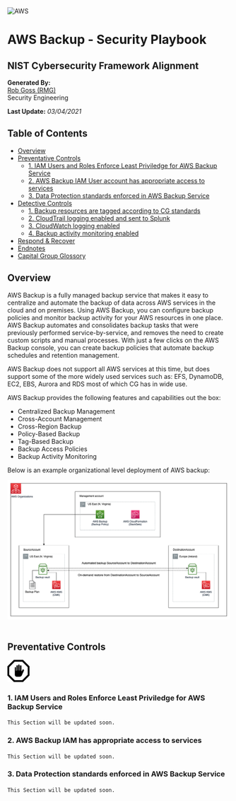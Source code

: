 <img src="https://a0.awsstatic.com/libra-css/images/logos/aws_logo_smile_1200x630.png" alt="AWS" width="250"/>

# AWS Backup - Security Playbook <!-- omit in toc -->
## NIST Cybersecurity Framework Alignment <!-- omit in toc -->

**Generated By:**  
[Rob Goss (RMG)](https://cgweb3/profile/RMG)
<br>
Security Engineering

**Last Update:** *03/04/2021*

## Table of Contents <!-- omit in toc -->
- [Overview](#overview)
- [Preventative Controls](#Preventative-Controls)
  - [1. IAM Users and Roles Enforce Least Priviledge for AWS Backup Service](#1-IAM-Users-and-Roles-Enforce-Least-Priviledge-for-AWS-Backup-Service)
  - [2. AWS Backup IAM User account has appropriate access to services](#2-AWS-Backup-IAM-User-account-has-appropriate-access-to-services)
  - [3. Data Protection standards enforced in AWS Backup Service](#3-Data-Protection-standards-enforced-in-AWS-Backup-Service)
- [Detective Controls](#Detective-Controls)
  - [1. Backup resources are tagged according to CG standards](#1-Backup-resources-are-tagged-according-to-CG-standards)
  - [2. CloudTrail logging enabled and sent to Splunk](#2-CloudTrail-logging-enabled-and-sent-to-Splunk)
  - [3. CloudWatch logging enabled](#3-CloudWatch-logging-enabled)
  - [4. Backup activity monitoring enabled](#4-Backup-activity-monitoring-enabled)
- [Respond & Recover](#Respond/Recover)
- [Endnotes](#Endnotes)
- [Capital Group Glossory](#Capital-Group-Glossory) 

## Overview
AWS Backup is a fully managed backup service that makes it easy to centralize and automate the backup of data across AWS services in the cloud and on premises. Using AWS Backup, you can configure backup policies and monitor backup activity for your AWS resources in one place. AWS Backup automates and consolidates backup tasks that were previously performed service-by-service, and removes the need to create custom scripts and manual processes. With just a few clicks on the AWS Backup console, you can create backup policies that automate backup schedules and retention management.

AWS Backup does not support all AWS services at this time, but does support some of the more widely used services such as: EFS, DynamoDB, EC2, EBS, Aurora and RDS most of which CG has in wide use.

AWS Backup provides the following features and capabilities out the box:<br>

- Centralized Backup Management
- Cross-Account Management
- Cross-Region Backup
- Policy-Based Backup
- Tag-Based Backup
- Backup Access Policies
- Backup Activity Monitoring

Below is an example organizational level deployment of AWS backup:<br>

<img src="/docs/img/backup/backup_example.png" width="800"><br><br>

## Preventative Controls
<img src="/docs/img/Prevent.png" width="50">

### 1. IAM Users and Roles Enforce Least Priviledge for AWS Backup Service
`This Section will be updated soon.`
<br>

### 2. AWS Backup IAM  has appropriate access to services
`This Section will be updated soon.`
<br>

### 3. Data Protection standards enforced in AWS Backup Service
`This Section will be updated soon.`
<br>